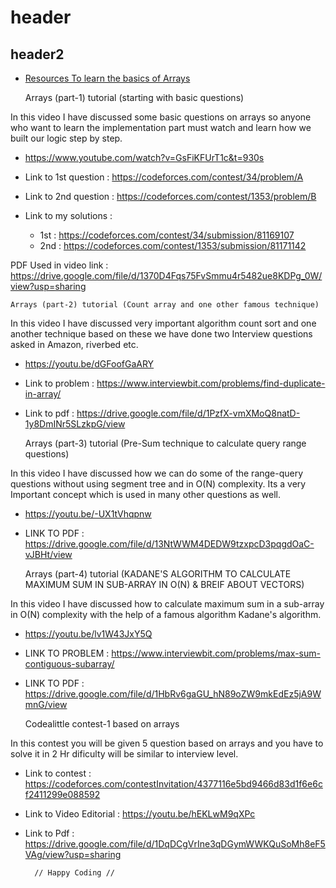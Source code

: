 # header
## header2

-  [Resources To learn the basics of Arrays](https://www.youtube.com/watch?v=55l-aZ7_F24&list=PLBlnK6fEyqRjoG6aJ4FvFU1tlXbjLBiOP)

    Arrays (part-1) tutorial (starting with basic questions)

In this video I have discussed some basic questions on arrays so anyone who want to learn the implementation part must watch and learn how we built our logic step by step.    

- https://www.youtube.com/watch?v=GsFiKFUrT1c&t=930s

- Link to 1st question : https://codeforces.com/contest/34/problem/A

- Link to 2nd question : https://codeforces.com/contest/1353/problem/B

- Link to my solutions :

    -   1st : https://codeforces.com/contest/34/submission/81169107
    -   2nd : https://codeforces.com/contest/1353/submission/81171142

PDF Used in video link : https://drive.google.com/file/d/1370D4Fqs75FvSmmu4r5482ue8KDPg_0W/view?usp=sharing



    Arrays (part-2) tutorial (Count array and one other famous technique)

In this video I have discussed very important algorithm count sort and one another technique based on these we have done two Interview questions asked in Amazon, riverbed etc.

- https://youtu.be/dGFoofGaARY

- Link to problem : https://www.interviewbit.com/problems/find-duplicate-in-array/

- Link to pdf : https://drive.google.com/file/d/1PzfX-vmXMoQ8natD-1y8DmINr5SLzkpG/view



    Arrays (part-3) tutorial (Pre-Sum technique to calculate query range questions)

In this video I have discussed how we can do some of the range-query questions without using segment tree and in O(N) complexity. Its a very Important concept which is used in many other questions as well.

- https://youtu.be/-UX1tVhqpnw

- LINK TO PDF : https://drive.google.com/file/d/13NtWWM4DEDW9tzxpcD3pqgdOaC-vJBHt/view



    Arrays (part-4) tutorial (KADANE'S ALGORITHM TO CALCULATE MAXIMUM SUM IN SUB-ARRAY IN O(N) & BREIF ABOUT VECTORS)  

In this video I have discussed how to calculate maximum sum in a sub-array in O(N) complexity with the help of a famous algorithm Kadane's algorithm.

- https://youtu.be/lv1W43JxY5Q

- LINK TO PROBLEM : https://www.interviewbit.com/problems/max-sum-contiguous-subarray/

- LINK TO PDF : https://drive.google.com/file/d/1HbRv6gaGU_hN89oZW9mkEdEz5jA9WmnG/view




    Codealittle contest-1 based on arrays

In this contest you will be given 5 question based on arrays and you have to solve it in 2 Hr dificulty will be similar to interview level.  

- Link to contest : https://codeforces.com/contestInvitation/4377116e5bd9466d83d1f6e6cf2411299e088592

- Link to Video Editorial : https://youtu.be/hEKLwM9qXPc

- Link to Pdf : https://drive.google.com/file/d/1DqDCgVrIne3qDGymWWKQuSoMh8eF5VAg/view?usp=sharing




        // Happy Coding //
